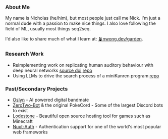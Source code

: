 ### About Me
My name is Nicholas (he/him), but most people just call me Nick.
I'm just a normal dude with a passion to make nice things.
I also love following the field of ML, usually most things seq2seq.

I'd also like to share much of what I learn at: [🪴nwong.dev/garden](https://nwong.dev/garden/).


### Research Work
- Reimplementing work on replicating human auditory behaviour with deep neural networks [source doi](https://doi.org/10.1016/j.neuron.2018.03.044) [repo](https://github.com/pinnouse/audio-project)
- Using LLMs to drive the search process of a miniKanren program [repo](https://github.com/pinnouse/mk-llm)

### Past/Secondary Projects
- [Oslyn](https://oslyn.io) - AI powered digital bandmate
- [ZeroTwo-Bot](https://zerotwo.bot) & the original PokeCord - Some of the largest Discord bots to exist
- [Lodestone](https://lodestone.cc) - Beautiful open source hosting tool for games such as Minecraft
- [Nuxt-Auth](https://auth.nuxtjs.org/) - Authentication support for one of the world's most popular web frameworks
